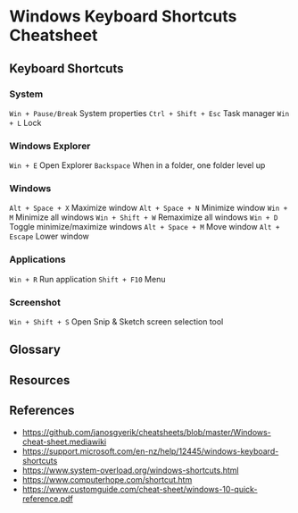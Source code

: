 # Windows Keyboard Shortcuts Cheatsheet

## Keyboard Shortcuts

### System
`Win + Pause/Break`             System properties
`Ctrl + Shift + Esc`            Task manager
`Win + L`                       Lock

### Windows Explorer
`Win + E`                       Open Explorer
`Backspace`                     When in a folder, one folder level up

### Windows
`Alt + Space + X`               Maximize window
`Alt + Space + N`               Minimize window
`Win + M`                       Minimize all windows
`Win + Shift + W`               Remaximize all windows
`Win + D`                       Toggle minimize/maximize windows
`Alt + Space + M`               Move window
`Alt + Escape`                  Lower window

### Applications
`Win + R`                       Run application
`Shift + F10`                   Menu

### Screenshot
`Win + Shift + S`               Open Snip & Sketch screen selection tool


## Glossary


## Resources


## References
* https://github.com/janosgyerik/cheatsheets/blob/master/Windows-cheat-sheet.mediawiki
* https://support.microsoft.com/en-nz/help/12445/windows-keyboard-shortcuts
* https://www.system-overload.org/windows-shortcuts.html
* https://www.computerhope.com/shortcut.htm
* https://www.customguide.com/cheat-sheet/windows-10-quick-reference.pdf
